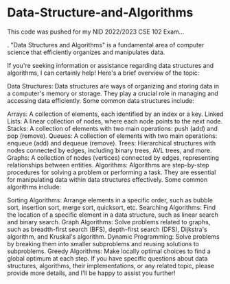 # Data-Structure-and-Algorithms
This code was pushed for my NID 2022/2023 CSE 102 Exam...


. "Data Structures and Algorithms" is a fundamental area of computer science that efficiently organizes and manipulates data.

If you're seeking information or assistance regarding data structures and algorithms, I can certainly help! Here's a brief overview of the topic:

Data Structures:
Data structures are ways of organizing and storing data in a computer's memory or storage. They play a crucial role in managing and accessing data efficiently. Some common data structures include:

Arrays: A collection of elements, each identified by an index or a key.
Linked Lists: A linear collection of nodes, where each node points to the next node.
Stacks: A collection of elements with two main operations: push (add) and pop (remove).
Queues: A collection of elements with two main operations: enqueue (add) and dequeue (remove).
Trees: Hierarchical structures with nodes connected by edges, including binary trees, AVL trees, and more.
Graphs: A collection of nodes (vertices) connected by edges, representing relationships between entities.
Algorithms:
Algorithms are step-by-step procedures for solving a problem or performing a task. They are essential for manipulating data within data structures effectively. Some common algorithms include:

Sorting Algorithms: Arrange elements in a specific order, such as bubble sort, insertion sort, merge sort, quicksort, etc.
Searching Algorithms: Find the location of a specific element in a data structure, such as linear search and binary search.
Graph Algorithms: Solve problems related to graphs, such as breadth-first search (BFS), depth-first search (DFS), Dijkstra's algorithm, and Kruskal's algorithm.
Dynamic Programming: Solve problems by breaking them into smaller subproblems and reusing solutions to subproblems.
Greedy Algorithms: Make locally optimal choices to find a global optimum at each step.
If you have specific questions about data structures, algorithms, their implementations, or any related topic, please provide more details, and I'll be happy to assist you further!
